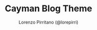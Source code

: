 ---
title: Cayman Blog Theme
github: https://github.com/lorepirri/cayman-blog
demo: https://lorepirri.github.io/cayman-blog/
author: Lorenzo Pirritano (@lorepirri)
ssg:
  - Jekyll
cms:
  - No Cms
---